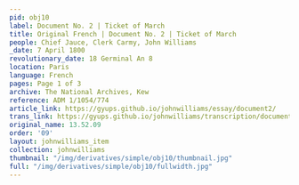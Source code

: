 ```yaml
---
pid: obj10
label: Document No. 2 | Ticket of March
title: Original French | Document No. 2 | Ticket of March
people: Chief Jauce, Clerk Carmy, John Williams
_date: 7 April 1800
revolutionary_date: 18 Germinal An 8
location: Paris
language: French
pages: Page 1 of 3
archive: The National Archives, Kew
reference: ADM 1/1054/774
article_link: https://gyups.github.io/johnwilliams/essay/document2/
trans_link: https://gyups.github.io/johnwilliams/transcription/document2/
original_name: 13.52.09
order: '09'
layout: johnwilliams_item
collection: johnwilliams
thumbnail: "/img/derivatives/simple/obj10/thumbnail.jpg"
full: "/img/derivatives/simple/obj10/fullwidth.jpg"
---
```

